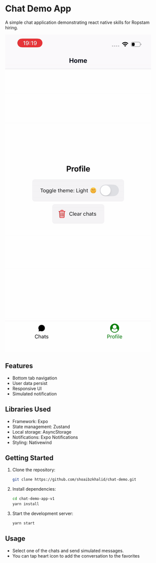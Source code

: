 # Chat Demo App

A simple chat application demonstrating react native skills for Ropstam hiring.

![Demo](demo.gif)

## Features

- Bottom tab navigation
- User data persist
- Responsive UI
- Simulated notification

## Libraries Used

- Framework: Expo
- State management: Zustand
- Local storage: AsyncStorage
- Notifications: Expo Notifications
- Styling: Nativewind

## Getting Started

1. Clone the repository:
   ```bash
   git clone https://github.com/shoaibzkhalid/chat-demo.git
   ```
2. Install dependencies:
   ```bash
   cd chat-demo-app-v1
   yarn install
   ```
3. Start the development server:
   ```bash
   yarn start
   ```

## Usage

- Select one of the chats and send simulated messages.
- You can tap heart icon to add the conversation to the favorites
